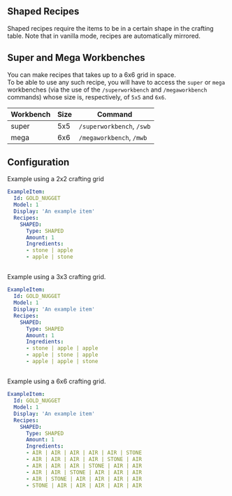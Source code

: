 ## Shaped Recipes
Shaped recipes require the items to be in a certain shape in the crafting table. Note that in vanilla mode, recipes are automatically mirrored.


## Super and Mega Workbenches
You can make recipes that takes up to a 6x6 grid in space.  
To be able to use any such recipe, you will have to access the `super` or `mega` workbenches (via the use of the `/superworkbench` and `/megaworkbench` commands) whose size is, respectively, of `5x5` and `6x6`.  


| Workbench | Size | Command                   |
| --------- | ---- | ------------------------- |
| super     | 5x5  | `/superworkbench`, `/swb` |
| mega      | 6x6  | `/megaworkbench`, `/mwb`  |


## Configuration
Example using a 2x2 crafting grid
```yaml
ExampleItem:
  Id: GOLD_NUGGET
  Model: 1
  Display: 'An example item'
  Recipes:
    SHAPED:
      Type: SHAPED
      Amount: 1
      Ingredients:
      - stone | apple
      - apple | stone 
```
##
Example using a 3x3 crafting grid.
```yaml
ExampleItem:
  Id: GOLD_NUGGET
  Model: 1
  Display: 'An example item'
  Recipes:
    SHAPED:
      Type: SHAPED
      Amount: 1
      Ingredients:
      - stone | apple | apple
      - apple | stone | apple
      - apple | apple | stone 
```
##
Example using a 6x6 crafting grid.
```yaml
ExampleItem:
  Id: GOLD_NUGGET
  Model: 1
  Display: 'An example item'
  Recipes:
    SHAPED:
      Type: SHAPED
      Amount: 1
      Ingredients:
      - AIR | AIR | AIR | AIR | AIR | STONE
      - AIR | AIR | AIR | AIR | STONE | AIR
      - AIR | AIR | AIR | STONE | AIR | AIR
      - AIR | AIR | STONE | AIR | AIR | AIR
      - AIR | STONE | AIR | AIR | AIR | AIR
      - STONE | AIR | AIR | AIR | AIR | AIR
```